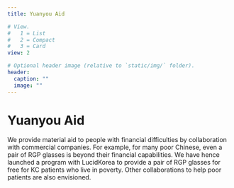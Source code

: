 ```yaml
---
title: Yuanyou Aid

# View.
#   1 = List
#   2 = Compact
#   3 = Card
view: 2

# Optional header image (relative to `static/img/` folder).
header:
  caption: ""
  image: ""
---
```

# **Yuanyou Aid**

We provide material aid to people with financial difficulties by collaboration with commercial companies. For example, for many poor Chinese, even a pair of RGP glasses is beyond their financial capabilities. We have hence launched a program with LucidKorea to provide a pair of RGP glasses for free for KC patients who live in poverty. Other collaborations to help poor patients are also envisioned.
